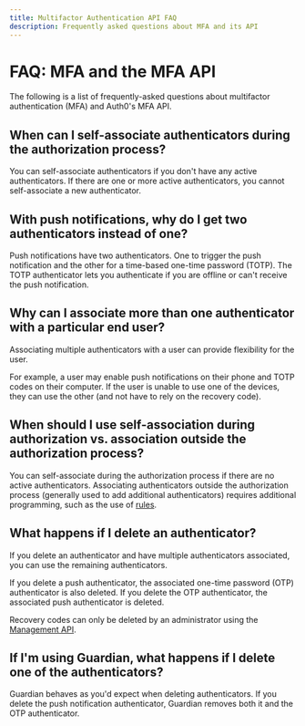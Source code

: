 ```yaml
---
title: Multifactor Authentication API FAQ
description: Frequently asked questions about MFA and its API
---
```


# FAQ: MFA and the MFA API

The following is a list of frequently-asked questions about multifactor authentication (MFA) and Auth0's MFA API.

## When can I self-associate authenticators during the authorization process?

You can self-associate authenticators if you don't have any active authenticators. If there are one or more active authenticators, you cannot self-associate a new authenticator.

## With push notifications, why do I get two authenticators instead of one?

Push notifications have two authenticators. One to trigger the push notification and the other for a time-based one-time password (TOTP). The TOTP authenticator lets you authenticate if you are offline or can't receive the push notification.

## Why can I associate more than one authenticator with a particular end user?

Associating multiple authenticators with a user can provide flexibility for the user.

For example, a user may enable push notifications on their phone and TOTP codes on their computer. If the user is unable to use one of the devices, they can use the other (and not have to rely on the recovery code).

## When should I use self-association during authorization vs. association outside the authorization process?

You can self-associate during the authorization process if there are no active authenticators. Associating authenticators outside the authorization process (generally used to add additional authenticators) requires additional programming, such as the use of [rules](/rules).

## What happens if I delete an authenticator?

If you delete an authenticator and have multiple authenticators associated, you can use the remaining authenticators.

If you delete a push authenticator, the associated one-time password (OTP) authenticator is also deleted. If you delete the OTP authenticator, the associated push authenticator is deleted.

Recovery codes can only be deleted by an administrator using the [Management API](/multifactor-authentication/api/manage#delete-authenticators).

## If I'm using Guardian, what happens if I delete one of the authenticators?

Guardian behaves as you'd expect when deleting authenticators. If you delete the push notification authenticator, Guardian removes both it and the OTP authenticator.